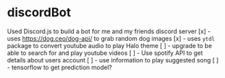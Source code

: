 # discordBot
Used Discord.js to build a bot for me and my friends discord server
 [x] - uses https://dog.ceo/dog-api/ to grab random dog images
 [x] - uses `ytdl` package to convert youtube audio to play Halo theme
    [ ] - upgrade to be able to search for and play youtube videos
 [ ] - Use spotify API to get details about users account
    [ ] - use information to play suggested song
    [ ] - tensorflow to get prediction model?

